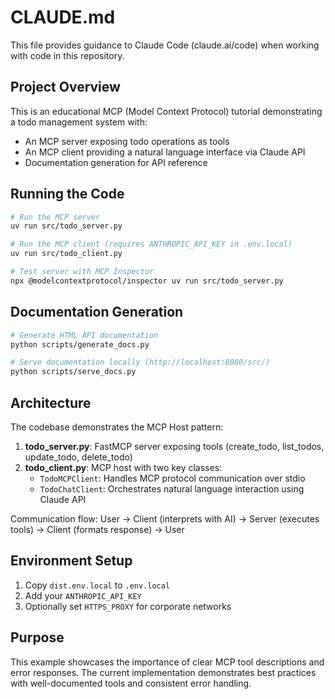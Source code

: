 # CLAUDE.md

This file provides guidance to Claude Code (claude.ai/code) when working with code in this repository.

## Project Overview

This is an educational MCP (Model Context Protocol) tutorial demonstrating a todo management system with:
- An MCP server exposing todo operations as tools
- An MCP client providing a natural language interface via Claude API
- Documentation generation for API reference

## Running the Code

```bash
# Run the MCP server
uv run src/todo_server.py

# Run the MCP client (requires ANTHROPIC_API_KEY in .env.local)
uv run src/todo_client.py

# Test server with MCP Inspector
npx @modelcontextprotocol/inspector uv run src/todo_server.py
```

## Documentation Generation

```bash
# Generate HTML API documentation
python scripts/generate_docs.py

# Serve documentation locally (http://localhost:8080/src/)
python scripts/serve_docs.py
```

## Architecture

The codebase demonstrates the MCP Host pattern:

1. **todo_server.py**: FastMCP server exposing tools (create_todo, list_todos, update_todo, delete_todo)
2. **todo_client.py**: MCP host with two key classes:
   - `TodoMCPClient`: Handles MCP protocol communication over stdio
   - `TodoChatClient`: Orchestrates natural language interaction using Claude API

Communication flow: User → Client (interprets with AI) → Server (executes tools) → Client (formats response) → User

## Environment Setup

1. Copy `dist.env.local` to `.env.local`
2. Add your `ANTHROPIC_API_KEY`
3. Optionally set `HTTPS_PROXY` for corporate networks

## Purpose

This example showcases the importance of clear MCP tool descriptions and error responses. The current implementation demonstrates best practices with well-documented tools and consistent error handling.